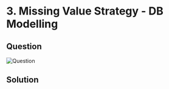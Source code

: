 # 3. Missing Value Strategy - DB Modelling

## Question
![Question](https://github.com/wildangbudhi/BIG-Data-with-KNIM/blob/master/2.%20DB%20Processing%20-%20Missing%20Value%20Strategy/3.%20DB%20Modelling/Screenshoot/Question.png)

## Solution
